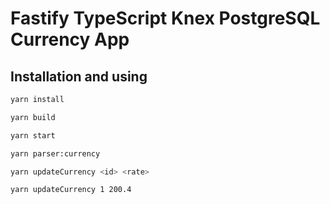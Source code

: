 # Fastify TypeScript Knex PostgreSQL Currency App

## Installation and using

```bash
yarn install

yarn build

yarn start

yarn parser:currency

yarn updateCurrency <id> <rate>

yarn updateCurrency 1 200.4
